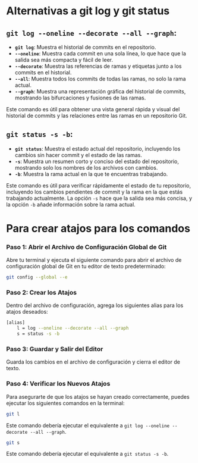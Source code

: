 # Alternativas a git log y git status

## `git log --oneline --decorate --all --graph`:

- **`git log`**: Muestra el historial de commits en el repositorio.
- **`--oneline`**: Muestra cada commit en una sola línea, lo que hace que la salida sea más compacta y fácil de leer.
- **`--decorate`**: Muestra las referencias de ramas y etiquetas junto a los commits en el historial.
- **`--all`**: Muestra todos los commits de todas las ramas, no solo la rama actual.
- **`--graph`**: Muestra una representación gráfica del historial de commits, mostrando las bifurcaciones y fusiones de las ramas.

Este comando es útil para obtener una vista general rápida y visual del historial de commits y las relaciones entre las ramas en un repositorio Git.

## `git status -s -b`:

- **`git status`**: Muestra el estado actual del repositorio, incluyendo los cambios sin hacer commit y el estado de las ramas.
- **`-s`**: Muestra un resumen corto y conciso del estado del repositorio, mostrando solo los nombres de los archivos con cambios.
- **`-b`**: Muestra la rama actual en la que te encuentras trabajando.

Este comando es útil para verificar rápidamente el estado de tu repositorio, incluyendo los cambios pendientes de commit y la rama en la que estás trabajando actualmente. La opción `-s` hace que la salida sea más concisa, y la opción `-b` añade información sobre la rama actual.


# Para crear atajos para los comandos

### Paso 1: Abrir el Archivo de Configuración Global de Git

Abre tu terminal y ejecuta el siguiente comando para abrir el archivo de configuración global de Git en tu editor de texto predeterminado:

```bash
git config --global --e
```

### Paso 2: Crear los Atajos

Dentro del archivo de configuración, agrega los siguientes alias para los atajos deseados:

```bash
[alias]
    l = log --oneline --decorate --all --graph
    s = status -s -b
```

### Paso 3: Guardar y Salir del Editor

Guarda los cambios en el archivo de configuración y cierra el editor de texto.

### Paso 4: Verificar los Nuevos Atajos

Para asegurarte de que los atajos se hayan creado correctamente, puedes ejecutar los siguientes comandos en la terminal:

```bash
git l
```

Este comando debería ejecutar el equivalente a `git log --oneline --decorate --all --graph`.

```bash
git s
```

Este comando debería ejecutar el equivalente a `git status -s -b`.
